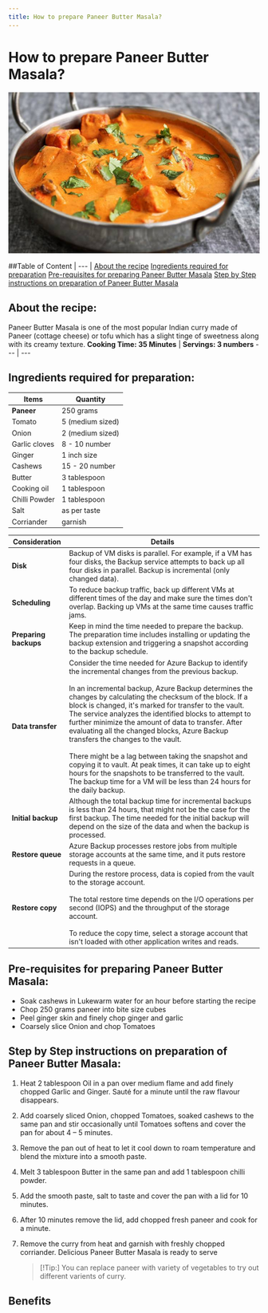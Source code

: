 ```yaml
---
title: How to prepare Paneer Butter Masala?
---
```

# How to prepare Paneer Butter Masala?
![image](./images/Paneer-Butter-Masala.jpg)

##Table of Content
| --- |
 [About the recipe](https://github.com/dkrishnaveni26/Recipe/edit/main/README.md#about-the-recipe)
 [Ingredients required for preparation](https://github.com/dkrishnaveni26/Recipe/edit/main/README.md#ingredients-required-for-preparation)
 [Pre-requisites for preparing Paneer Butter Masala](https://github.com/dkrishnaveni26/Recipe/edit/main/README.md#pre-requisites-for-preparing-paneer-butter-masala)
 [Step by Step instructions on preparation of Paneer Butter Masala](https://github.com/dkrishnaveni26/Recipe/edit/main/README.md#step-by-step-instructions-on-preparation-of-paneer-butter-masala)

## About the recipe:
Paneer Butter Masala is one of the most popular Indian curry made of Paneer (cottage cheese) or tofu which has a slight tinge of sweetness along with its creamy texture.
**Cooking Time: 35 Minutes** | **Servings: 3 numbers** 
 --- | --- 

## Ingredients required for preparation:

 **Items** | **Quantity**
 --- | --- 
 **Paneer** | 250 grams 
 Tomato | 5 (medium sized) 
 Onion | 2 (medium sized) 
 Garlic cloves | 8 - 10 number 
 Ginger | 1 inch size 
 Cashews | 15 - 20 number 
 Butter | 3 tablespoon 
 Cooking oil | 1 tablespoon 
 Chilli Powder | 1 tablespoon 
 Salt | as per taste 
 Corriander |  garnish 
 
 

**Consideration** | **Details**
--- | ---
**Disk** | Backup of VM disks is parallel. For example, if a VM has four disks, the Backup service attempts to back up all four disks in parallel. Backup is incremental (only changed data).
**Scheduling** |  To reduce backup traffic, back up different VMs at different times of the day and make sure the times don't overlap. Backing up VMs at the same time causes traffic jams.
**Preparing backups** | Keep in mind the time needed to prepare the backup. The preparation time includes installing or updating the backup extension and triggering a snapshot according to the backup schedule.
**Data transfer** | Consider the time needed for Azure Backup to identify the incremental changes from the previous backup.<br/><br/> In an incremental backup, Azure Backup determines the changes by calculating the checksum of the block. If a block is changed, it's marked for transfer to the vault. The service analyzes the identified blocks to attempt to further minimize the amount of data to transfer. After evaluating all the changed blocks, Azure Backup transfers the changes to the vault.<br/><br/> There might be a lag between taking the snapshot and copying it to vault. At peak times, it can take up to eight hours for the snapshots to be transferred to the vault. The backup time for a VM will be less than 24 hours for the daily backup.
**Initial backup** | Although the total backup time for incremental backups is less than 24 hours, that might not be the case for the first backup. The time needed for the initial backup will depend on the size of the data and when the backup is processed.
**Restore queue** | Azure Backup processes restore jobs from multiple storage accounts at the same time, and it puts restore requests in a queue.
**Restore copy** | During the restore process, data is copied from the vault to the storage account.<br/><br/> The total restore time depends on the I/O operations per second (IOPS) and the throughput of the storage account.<br/><br/> To reduce the copy time, select a storage account that isn't loaded with other application writes and reads.

## Pre-requisites for preparing Paneer Butter Masala:
- Soak cashews in Lukewarm water for an hour before starting the recipe
-	Chop 250 grams paneer into bite size cubes
-	Peel ginger skin and finely chop ginger and garlic
-	Coarsely slice Onion and chop Tomatoes

## Step by Step instructions on preparation of Paneer Butter Masala:
1.	Heat 2 tablespoon Oil in a pan over medium flame and add finely chopped Garlic and Ginger. Sauté for a minute until the raw flavour disappears.
2.	Add coarsely sliced Onion, chopped Tomatoes, soaked cashews to the same pan and stir occasionally until Tomatoes softens and cover the pan for about 4 – 5 minutes. 
3.	Remove the pan out of heat to let it cool down to roam temperature and blend the mixture into a smooth paste.
4.	Melt 3 tablespoon Butter in the same pan and add 1 tablespoon chilli powder. 
5.	Add the smooth paste, salt to taste and cover the pan with a lid for 10 minutes.
6.	After 10 minutes remove the lid, add chopped fresh paneer and cook for a minute. 
7.	Remove the curry from heat and garnish with freshly chopped corriander. Delicious Paneer Butter Masala is ready to serve

	> [!Tip:]
	> You can replace paneer with variety of vegetables to try out different varients of curry.

## Benefits

	
